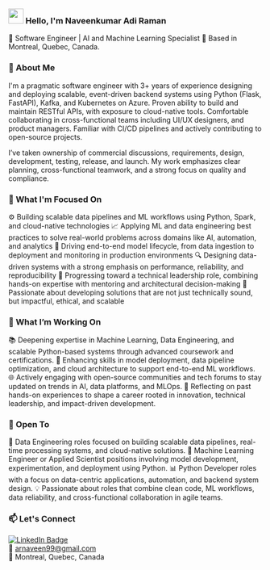 ### <img src="https://media.giphy.com/media/hvRJCLFzcasrR4ia7z/giphy.gif" width="30px"> Hello, I'm Naveenkumar Adi Raman

🔧 Software Engineer | AI and Machine Learning Specialist 
📍 Based in Montreal, Quebec, Canada.


### 🚀 About Me

I'm a pragmatic software engineer with 3+ years of experience designing and deploying scalable, event-driven backend systems using Python (Flask, FastAPI), Kafka, and Kubernetes on Azure. Proven ability to build and maintain RESTful APIs, with exposure to cloud-native tools. Comfortable collaborating in cross-functional teams including UI/UX designers, and product managers. Familiar with CI/CD pipelines and actively contributing to open-source projects.

I’ve taken ownership of commercial discussions, requirements, design, development, testing, release, and launch. My work emphasizes clear planning, cross-functional teamwork, and a strong focus on quality and compliance.


### 🎯 What I'm Focused On

⚙️ Building scalable data pipelines and ML workflows using Python, Spark, and cloud-native technologies
📈 Applying ML and data engineering best practices to solve real-world problems across domains like AI, automation, and analytics
🧠 Driving end-to-end model lifecycle, from data ingestion to deployment and monitoring in production environments
🔍 Designing data-driven systems with a strong emphasis on performance, reliability, and reproducibility
🧩 Progressing toward a technical leadership role, combining hands-on expertise with mentoring and architectural decision-making
🚀 Passionate about developing solutions that are not just technically sound, but impactful, ethical, and scalable


### 🔭 What I’m Working On
 
📚 Deepening expertise in Machine Learning, Data Engineering, and scalable Python-based systems through advanced coursework and certifications.
🧠 Enhancing skills in model deployment, data pipeline optimization, and cloud architecture to support end-to-end ML workflows.
🌐 Actively engaging with open-source communities and tech forums to stay updated on trends in AI, data platforms, and MLOps.
🚀 Reflecting on past hands-on experiences to shape a career rooted in innovation, technical leadership, and impact-driven development.


### 🌱 Open To

🎯 Data Engineering roles focused on building scalable data pipelines, real-time processing systems, and cloud-native solutions.
🧠 Machine Learning Engineer or Applied Scientist positions involving model development, experimentation, and deployment using Python.
📊 Python Developer roles with a focus on data-centric applications, automation, and backend system design.
💡 Passionate about roles that combine clean code, ML workflows, data reliability, and cross-functional collaboration in agile teams.


### 📫 Let's Connect

[![LinkedIn Badge](https://img.shields.io/badge/-LinkedIn-blue?style=flat-square&logo=Linkedin&logoColor=white&link=https://www.linkedin.com/in/suryakumardevarajan/)](https://www.linkedin.com/in/naveen99/)  
📧 arnaveen99@gmail.com  
📍 Montreal, Quebec, Canada

